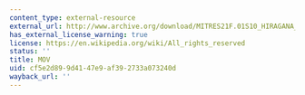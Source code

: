 ```yaml
---
content_type: external-resource
external_url: http://www.archive.org/download/MITRES21F.01S10_HIRAGANA_CHARACTERS/0419.mov
has_external_license_warning: true
license: https://en.wikipedia.org/wiki/All_rights_reserved
status: ''
title: MOV
uid: cf5e2d89-9d41-47e9-af39-2733a073240d
wayback_url: ''
---
```

